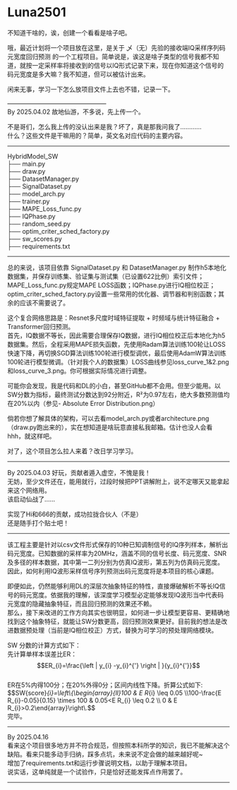# Luna2501
不知道干啥的，诶，创建一个看看是啥子吧。  

哦，最近计划将一个项目放在这里，是关于 乄（无）先验的接收端IQ采样序列码元宽度回归预测 的一个工程项目。简单说是，诶这是啥子类型的信号我都不知道，就按一定采样率将接收到的信号以IQ形式记录下来，现在你知道这个信号的码元宽度是多大嘛？我不知道，但可以被估计出来。  

闲来无事，学习一下怎么放项目文件上去也不错，记录一下。  

————————————————  
By 2025.04.02
故地仙游，不多说，先上传一个。  

不是哥们，怎么我上传的没认出来是我？坏了，真是那我问我了…………  
什么？这些文件是干嘛用的？简单，英文名对应代码的主要内容。  

***********************   
HybridModel_SW  
├── main.py  
├── draw.py  
├── DatasetManager.py  
├── SignalDataset.py  
├── model_arch.py  
├── trainer.py  
├── MAPE_Loss_func.py  
├── IQPhase.py  
├── random_seed.py  
├── optim_criter_sched_factory.py  
├── sw_scores.py  
├── requirements.txt  
***********************   
总的来说，该项目依靠 SignalDataset.py 和 DatasetManager.py 制作h5本地化数据集，并保存训练集、验证集与测试集（已设置622比例）索引文件；MAPE_Loss_func.py规定MAPE LOSS函数；IQPhase.py进行IQ相位校正；optim_criter_sched_factory.py设置一些常用的优化器、调节器和判别函数；其余的应该不需要说了。  

这个复合网络思路是：Resnet多尺度时域特征提取 + 时频域与统计特征融合 + Transformer回归预测。  
首先，IQ数据不等长，因此需要合理保存IQ数据，进行IQ相位校正后本地化为h5数据集。然后，全程采用MAPE损失函数，先使用Radam算法训练100轮让LOSS快速下降，再切换SGD算法训练100轮进行模型调优，最后使用AdamW算法训练100轮进行模型微调。（针对我个人的数据集）LOSS曲线参见loss_curve_1&2.png和loss_curve_3.png。你可根据实际情况进行调整。  

可能你会发现，我是代码和DL的小白，甚至GitHub都不会用。但至少能用。以SW分数为指标，最终测试分数达到92分附近，R²为0.97左右，绝大多数预测值均在20%以内（参见- Absolute Error Distribution.png）  

倘若你想了解具体的架构，可以去看model_arch.py或者architecture.png（draw.py跑出来的），实在想知道是啥玩意直接私我邮箱。估计也没人会看hhh，就这样吧。  

对了，这个项目怎么拉人来着？改日学习学习。  
________________  
By 2025.04.03
好玩，贡献者遁入虚空，不愧是我！  
无妨，至少文件还在，能用就行，过段时候把PPT讲解附上，说不定哪天又能拿起来这个网络用。  
该启动仙战了……  

实现了Hi和666的贡献，成功拉拢合伙人（不是）  
还是随手打个贴士吧！  
  
***********************   
该工程主要是针对以csv文件形式保存的10种已知调制信号的IQ序列样本，解析出码元宽度。已知数据的采样率为20MHz，涵盖不同的信号长度、码元宽度、SNR及多径的样本数据，其中第一二列分别为仿真IQ波形，第五列为仿真码元宽度。
因此，如何利用IQ波形采样信号序列预测出码元宽度将是本项目的核心课题。

即便如此，仍然能够利用DL的深层次抽象特征的特性，直接爆破解析不等长IQ信号的码元宽度。依据我的理解，该深度学习模型必定能够发现IQ波形当中代表码元宽度的隐藏抽象特征，而且回归预测的效果还不赖。  
那么，接下来改进的工作方向其实也很明显，如何进一步让模型更容易、更精确地找到这个抽象特征，就能让SW分数更高，回归预测效果更好。目前我的想法是改进数据预处理（当前是IQ相位校正）方式，替换为可学习的预处理网络模块。  

SW 分数的计算方式如下：  
先计算单样本误差比ER：  
$$ER_{i}=\frac{\left | y_{i} -y_{i}^{'}  \right | }{y_{i}^{'}}$$  
ER在5%内得100分；在20%外得0分；区间内线性下降。折算公式如下:  
$$SW{score}_{i}=\left\\{\\begin{array}{ll}100 & E R_{i} \leq 0.05 \\\\100-\frac{E R_{i}-0.05}{0.15} \times 100 & 0.05<E R_{i} \leq 0.2 \\\\ 0 & E R_{i}>0.2\\end{array}\right\\.$$  
完毕。  
***********************    
By 2025.04.16  
看来这个项目很多地方并不符合规范，但按照本科所学的知识，我已不能解决这个缺陷。看来只能多动手归纳，踩多点坑，未来说不定会做的越来越好呢~   
增加了requirements.txt和运行步骤说明文档，以助于理解本项目。   
说实话，这单纯就是一个试验作，只是恰好还能发挥点作用罢了。  
***********************    
  
